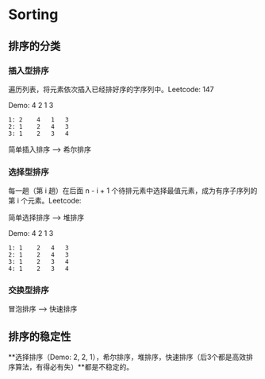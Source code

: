 # Sorting

## 排序的分类

### 插入型排序

遍历列表，将元素依次插入已经排好序的字序列中。Leetcode: 147

Demo: 	4	2	1	3

```
1: 2	4	1	3
2: 1	2	4	3
3: 1	2	3	4
```

简单插入排序 ——> 希尔排序



### 选择型排序

每一趟（第 i 趟）在后面 n - i + 1 个待排元素中选择最值元素，成为有序子序列的第 i 个元素。Leetcode:

简单选择排序 ——> 堆排序

Demo:  4	2	1	3

```
1: 1	2	4	3
2: 1	2	4	3
3: 1	2	3	4
4: 1	2	3	4
```

### 交换型排序

冒泡排序 ——> 快速排序

## 排序的稳定性

**选择排序（Demo: 2, 2, 1），希尔排序，堆排序，快速排序（后3个都是高效排序算法，有得必有失）**都是不稳定的。

